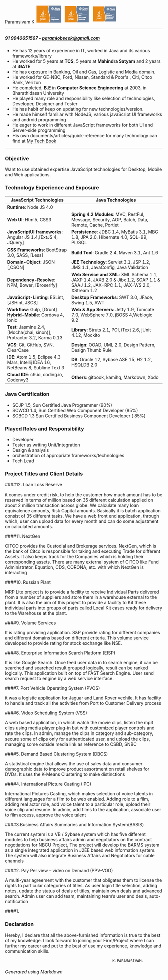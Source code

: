 
Paramsivam K                                            <img src="misc/SCJP.png" height="60" width="85" />  <img src="misc/SCWCD.png" height="60" width="85" />  <img src="misc/SCBCD.png" height="60" width="85" />


---

##### 91 9940651567 - paramjobseek@gmail.com #####

* He has 12 years of experience in IT, worked in Java and its various
  frameworks/library
* He worked for 5 years at **TCS**, 5 years at **Mahindra Satyam** and 2
  years at **iGATE**
* He has exposure in Banking, Oil and Gas, Logistic and Media domain.
* He worked for GE-NBC, Ford, Nissan, Standard & Poor's , Citi, Citco Bank, Verizon
* He completed, **B.E** in **Computer Science Engineering** at 2003, in
  Bharathidasan University
* He played many role and responsibility like selection of technologies, Developer,  Designer and Tester
* He has habit of keep on updating for new technologies/version.
* He made himself familiar with NodeJS, various javaScript UI frameworks
  and android programming
* He eager to work in different JavaScript frameworks for both UI and
  Server-side programming
* His own documents/articles/quick-reference for many technology can
  find at [My Tech Book](https://paramothers.gitbooks.io/mybook/content/)

****
### Objective

Want to use obtained expertise JavaScript technologies for Desktop, Mobile and Web applications.

### Technology Experience and Exposure

|  JavaScript Technologies |  Java Technologies  |     
| ------------------    | ------------------- |
| **Runtime**: Node JS 4.0|  |
| **Web UI**: Html5, CSS3 | **Spring 4.2 Modules**: MVC, RestFul, Message, Security, AOP, Batch, Data, Remote, Cache, Portlet|
| **JavaScriptUI frameworks**:  Angular JS 1.4,[ExtJS 4, JQuery] | **Persistence**: JDBC 1.4, MyBatis 3.1, MBG 1.8, JPA 2.0, Hibernate 4.0, SQL-99, PL/SQL  |
| **CSS Frameworks**: BootStrap 3.0, SASS, [Less] | **Build Tool**: Gradle 2.4, Maven 3.1, Ant 1.6 |
| **Domain-Object**: JSON [,CSON]| **JEE Technology**: Servlet 3.1, JSP 1.2, JMS 1.1, JavaConfig, Java Validation |
| **Dependency-Resolve**: NPM, Bower, [Broserify]| **Web Service and XML**: XML Schema 1.1, JAXP 1.4, JAXB 2.0 & Jibx 1.2, SOAP 1.1 & SAAJ 1.2, JAX-RPC 1.1, JAX-WS 2.0, XStream   1.2|
| **JavaScript-Linting**: ESLint, [JSHint, JSCS]| **Desktop Frameworks**: SWT 3.0, JFace,  Swing 1.5, AWT |
| **Workflow**: Gulp, [Grunt]  **Hybrid-Mobile**: Cordova 4, Ionic| **Web & App Servers**: Jetty 1.9, Tomcate 7.0, WebSphere 7.0, jBOSS 4,Weblogic 9.2   |
| **Test**: Jasmine 2.4, [Mocha(chai, sinon)], Protractor 3.2, Karma   0.13| **Library**: Struts 2.1, POI, iText 2.6, jUnit 4.12, Mockito |
| **VCS**: Git, GitHub, SVN, ClearCase | **Design**: OOAD, UML 2.0, Design Pattern, Design Thumb Rule |
| **IDE**: Atom 1.5, Eclipse 4.3 Mars, Intellij IDEA 16, NetBeans 8, Sublime Text 3| **DB**: Oracle 12, Sybase ASE 15, H2 1.2, HSQLDB  2.0 |
| **Cloud IDE**:  c9.io, coding.io, Codenvy3| **Others**: gitbook, kamihq, Markdown, Xodo |


### Java Certification

* SCJP 1.5, Sun Certified Java Programmer (90%)
* SCWCD 1.4, Sun Certified Web Component Developer (85%)
* SCBCD 1.3 Sun Certified Business Component Developer ( 85%)

### Played Roles and Responsibility

* Developer
* Tester as writing Unit/Integration 
* Design & analysis
* orchestration of appropriate frameworks/technologies
* Tech Lead

### Project Titles and Client Details


####12. Loan Loss Reserve 

it comes under credit risk, to help the customer how much amount has to be reserved in terms of million based on 35 different calculation applied on about 2 million transaction across globe. We calculate many loan equivalence amounts, Risk Capital amounts. Basically it is batch application consist of 35 different tasks. We have a web front end application, through which, user can upload data for every month and can do some adjustment on calculated amounts.

####11. NextGen

CITCO provides the Custodial and Brokerage services. NextGen, which is the bank of Citco is responsible for taking and executing Trade for different Assets. It also keeps track for the Companies which is holding their corresponding assets. There are many external system of CITCO like Fund Administrator, Equation, CDS, CORONA, etc. with which NextGen is interacting

####10. Russian Plant

MRP Lite project is to provide a facility to receive Individual Parts delivered from a number of suppliers and store them in a warehouse external to the plant. It is also the aim of this project to provide a facility to Kit these individual parts into groups of parts called Local Kit cases ready for delivery to the Warehouse at the plant.

####9. Volume Services

It is rating providing application. S&P provide rating for different companies and different domains based on different criteria. This volume service developed to provide rating for stock exchange like NSE.

####8. Enterprise Information Search Platform (EISP)

It is like Google Search. Once feed user data in to search engine, it can be searched and searched result grouped logically, result can be ranked logically. This application built on top of FAST Search Engine. User send search request to engine by a web service interface. 

####7. Port Vehicle Operating System (PVOS)

  it was a logistic application for Jaguar and Land Rover vechile. It has facility to handle and track all the activities from Port to Customer Delivery process
  
####6. Video Scheduling System (VSS)

A web based application, in which watch the movie clips, listen the mp3 clips using media player plug-in but with customized player controls and rate the clips. In admin, manage the clips in category and sub-category, secure some of clips only for authenticated user, and upload the clips, managing some outside media link as reference to CSBD, SNBC 

####5. Demand Based Clustering System (DBCS)

A statistical engine that allows the use of sales data and consumer demographic data to improve product assortment on retail shelves for DVDs. It uses the K-Means Clustering to make distinctions

####4. International Picture Casting (IPC) 

International Pictures Casting, which makes selection of voice talents in different languages for a film to be web enabled. Adding role to a film, adding real actor role, add voice talent to a particular role, upload their voice clip and resume.  In admin, add films to the application, associate user to film access, approve the voice talent

####3.Business Affairs Summaries and Information System(BASIS) 

The current system is a VB / Sybase system which has five different modules to help business affairs admin and negotiators on the contract negotiations for NBCU Project, The project will develop the BARMS system as a single integrated application in J2EE based web information system. The system will also integrate Business Affairs and Negotiators for cable channels

####2. Pay Per view – video on Demand (PPV-VOD)

A multi-year agreement with the customer that obligates them to license the rights to particular categories of titles. As user login title selection, adding notes, update the status of deals of titles, maintain own deals and advanced search. Admin user can add team, maintaining team’s user and deals, auto-notification

####1. 




### Declaration

Hereby, I declare that all the above-furnished information is true to the
best of my knowledge. I look forward to joining your Firm/Project where
I can further my career and put to the best of use my experience,
knowledge and communication skills.

                                                    K.PARAMASIVAM.
                                                    
                                                  
###### Generated using Markdown

